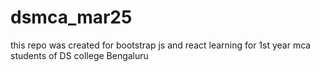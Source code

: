 # dsmca_mar25
this repo was created for bootstrap js and react learning for 1st year mca students of DS college Bengaluru
